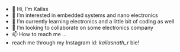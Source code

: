 - 👋 Hi, I’m Kailas
- 👀 I’m interested in embedded systems and nano electronics
- 🌱 I’m currently learning electronics and a little bit of coding as well
- 💞️ I’m looking to collaborate on some electronics company
- 📫 How to reach me ...
- reach me through my Instagram id: _kailasnath_r_
 bie! 
<!---
Lonelybarbarian0/Lonelybarbarian0 is a ✨ special ✨ repository because its `README.md` (this file) appears on your GitHub profile.
You can click the Preview link to take a look at your changes.
--->
